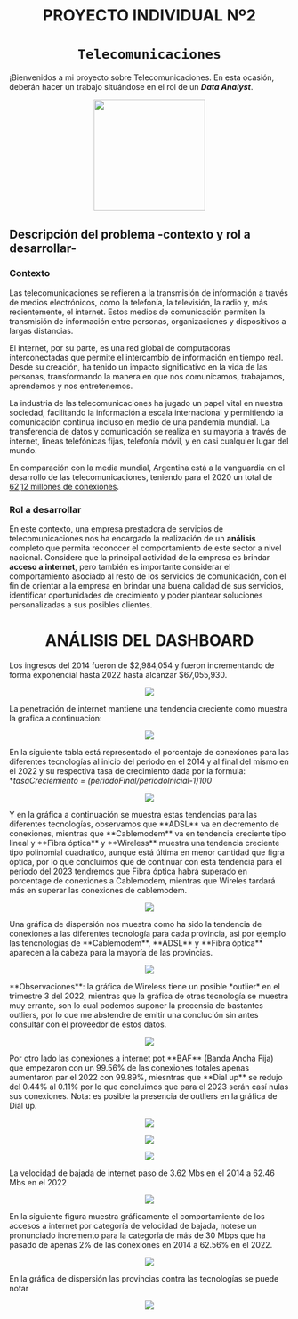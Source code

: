 <h1 align='center'>
 <b>PROYECTO INDIVIDUAL Nº2</b>
</h1>
 
# <h1 align="center">**`Telecomunicaciones`**</h1>

¡Bienvenidos a mi proyecto sobre Telecomunicaciones. En esta ocasión, deberán hacer un trabajo situándose en el rol de un ***Data Analyst***.
<p align='center'>
<img src = 'https://newses.cgtn.com/n/BfJIA-CAA-HAA/BceGDAA.jpg' height = 200>
<p>


## **Descripción del problema -contexto y rol a desarrollar-**


### **Contexto**

Las telecomunicaciones se refieren a la transmisión de información a través de medios electrónicos, como la telefonía, la televisión, la radio y, más recientemente, el internet. Estos medios de comunicación permiten la transmisión de información entre personas, organizaciones y dispositivos a largas distancias.

El internet, por su parte, es una red global de computadoras interconectadas que permite el intercambio de información en tiempo real. Desde su creación, ha tenido un impacto significativo en la vida de las personas, transformando la manera en que nos comunicamos, trabajamos, aprendemos y nos entretenemos.

La industria de las telecomunicaciones ha jugado un papel vital en nuestra sociedad, facilitando la información a escala internacional y permitiendo la comunicación continua incluso en medio de una pandemia mundial. La transferencia de datos y comunicación se realiza en su mayoría a través de internet, líneas telefónicas fijas, telefonía móvil, y en casi cualquier lugar del mundo. 

En comparación con la media mundial, Argentina está a la vanguardia en el desarrollo de las telecomunicaciones, teniendo para el 2020 un total de [62,12 millones de conexiones](https://www.datosmundial.com/america/argentina/telecomunicacion.php). 

 
### **Rol a desarrollar**

En este contexto, una empresa prestadora de servicios de telecomunicaciones nos ha encargado la realización de un **análisis** completo que permita reconocer el comportamiento de este sector a nivel nacional. Considere que la principal actividad de la empresa es brindar **acceso a internet**, pero también es importante considerar el comportamiento asociado al resto de los servicios de comunicación, con el fin de orientar a la empresa en brindar una buena calidad de sus servicios, identificar oportunidades de crecimiento y poder plantear soluciones personalizadas a sus posibles clientes.

<h1 align='center'>
<b>ANÁLISIS DEL DASHBOARD</b>
</h1>

Los ingresos del 2014 fueron de $2,984,054 y fueron incrementando de forma exponencial hasta 2022 hasta alcanzar $67,055,930. 
<p align="center">
<img src="Imagenes/grafica5.png">
</p>
La penetración de internet mantiene una tendencia creciente como muestra la grafica a continuación:
<p align="center">
<img src="Imagenes/fig1.png">
</p>


En la siguiente tabla está representado el porcentaje de conexiones para las diferentes tecnologías al inicio del periodo en el 2014 y al final del mismo en el 2022 y su respectiva tasa de crecimiento dada por la formula:
             **tasaCreciemiento = (periodoFinal/periodoInicial-1)*100**
<p align="center">
<img src="Imagenes/tabla1.png">
</p>
Y en la gráfica a continuación se muestra estas tendencias para las diferentes tecnologías, observamos que **ADSL** va en decremento de conexiones, mientras que **Cablemodem** va en tendencia creciente tipo lineal y **Fibra óptica** y **Wireless** muestra una tendencia creciente tipo polinomial cuadratico, aunque está última en menor cantidad que figra óptica, por lo que concluimos que de continuar con esta tendencia para el periodo del 2023 tendremos que Fibra óptica habrá superado en porcentage de conexiones a Cablemodem, mientras que Wireles tardará más en superar las conexiones de cablemodem. 
<p align="center">
<img src="Imagenes/grafica1.png">
</p>
Una gráfica de dispersión nos muestra como ha sido la tendencia de conexiones a las diferentes tecnología para cada provincia, asi por ejemplo las tencnologías de **Cablemodem**, **ADSL** y **Fibra óptica** aparecen a la cabeza para la mayoría de las provincias. 
<p align="center">
<img src="Imagenes/grafica6.png">
</p>
**Observaciones**: la gráfica de Wireless tiene un posible *outlier* en el trimestre 3 del 2022, mientras que la gráfica de otras tecnología se muestra muy errante, son lo cual podemos suponer la precensia de bastantes outliers, por lo que me abstendre de emitir una conclución sin antes consultar con el proveedor de estos datos.
<p align="center">
<img src="Imagenes/grafica2.png">
</p>
Por otro lado las conexiones a internet pot **BAF** (Banda Ancha Fija) que empezaron con un 99.56% de las conexiones totales apenas aumentaron par el 2022 con 99.89%, miesntras que **Dial up**   se redujo del 0.44% al 0.11% por lo que concluimos que para el 2023 serán casí nulas sus conexiones. Nota: es posible la presencia de outliers en la gráfica de Dial up.
<p align="center">
<img src="Imagenes/tabla2.png">
</p>
<p align="center">
<img src="Imagenes/grafica3.png">
</p>
<p align="center">
<img src="Imagenes/grafica4.png">
</p>
La velocidad de bajada de internet paso de 3.62 Mbs en el 2014 a 62.46 Mbs en el 2022 
<p align="center">
<img src="Imagenes/grafica5.png">
</p>
En la siguiente figura muestra gráficamente el comportamiento de los accesos a internet por categoría de velocidad de bajada, notese un pronunciado incremento para la categoría de más de 30 Mbps que ha pasado de apenas 2% de las conexiones en 2014 a 62.56% en el 2022.
<p align="center">
<img src="Imagenes/fig2.png">
</p>

En la gráfica de dispersión las provincias contra las tecnologías se puede notar 
<p align="center">
<img src="Imagenes/grafica7.png">
</p>